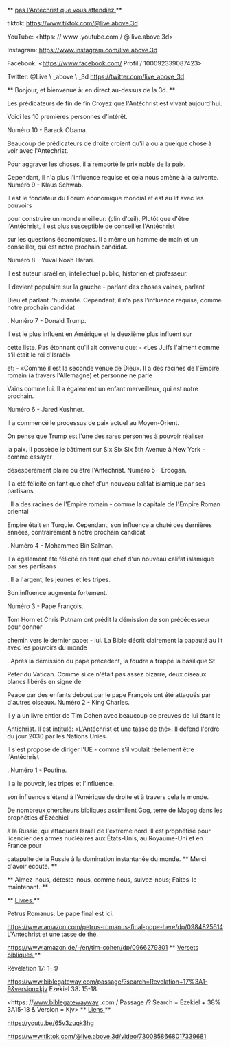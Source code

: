 ** <u> pas l'Antéchrist que vous attendiez </u> **

tiktok: <https://www.tiktok.com/@live.above.3d>

YouTube: <https: // www .youtube.com / @ live.above.3d>

Instagram: <https://www.instagram.com/live.above.3d>

Facebook: <https://www.facebook.com/ Profil / 100092339087423>

Twitter: @Live \ _above \ _3d <https://twitter.com/live_above_3d>

** Bonjour, et bienvenue à: en direct au-dessus de la 3d. **

 Les prédicateurs de fin de fin Croyez que l'Antéchrist est vivant aujourd'hui.

Voici les 10 premières personnes d'intérêt.

Numéro 10 - Barack Obama.

Beaucoup de prédicateurs de droite croient qu'il a ou a quelque chose à voir avec
l'Antéchrist.

Pour aggraver les choses, il a remporté le prix noble de la paix.

Cependant, il n'a plus l'influence requise et cela nous amène à la suivante.
Numéro 9 - Klaus Schwab.

Il est le fondateur du Forum économique mondial et est au lit avec les pouvoirs

pour construire un monde meilleur: (clin d'œil).
Plutôt que d'être l'Antéchrist, il est plus susceptible de conseiller l'Antéchrist

sur les questions économiques.
Il a même un homme de main et un conseiller, qui est notre prochain candidat.

Numéro 8 - Yuval Noah Harari.

Il est auteur israélien, intellectuel public, historien et professeur.

Il devient populaire sur la gauche - parlant des choses vaines, parlant

Dieu et parlant l'humanité.
Cependant, il n'a pas l'influence requise, comme notre prochain candidat

.
Numéro 7 - Donald Trump.

Il est le plus influent en Amérique et le deuxième plus influent sur

cette liste.
Pas étonnant qu'il ait convenu que: - «Les Juifs l'aiment comme s'il était le roi d'Israël»

et: - «Comme il est la seconde venue de Dieu».
Il a des racines de l'Empire romain (à travers l'Allemagne) et personne ne parle

Vains comme lui.
Il a également un enfant merveilleux, qui est notre prochain.

Numéro 6 - Jared Kushner.

Il a commencé le processus de paix actuel au Moyen-Orient.

On pense que Trump est l'une des rares personnes à pouvoir réaliser

la paix.
Il possède le bâtiment sur Six Six Six 5th Avenue à New York - comme essayer

désespérément plaire ou être l'Antéchrist.
Numéro 5 - Erdogan.

Il a été félicité en tant que chef d'un nouveau califat islamique par ses partisans

.
Il a des racines de l'Empire romain - comme la capitale de l'Empire Roman oriental

Empire était en Turquie.
Cependant, son influence a chuté ces dernières années, contrairement à notre prochain candidat

.
Numéro 4 - Mohammed Bin Salman.

Il a également été félicité en tant que chef d'un nouveau califat islamique par ses partisans

.
Il a l'argent, les jeunes et les tripes.

Son influence augmente fortement.

Numéro 3 - Pape François.

Tom Horn et Chris Putnam ont prédit la démission de son prédécesseur pour donner

chemin vers le dernier pape: - lui.
La Bible décrit clairement la papauté au lit avec les pouvoirs du monde

.
Après la démission du pape précédent, la foudre a frappé la basilique St

Peter du Vatican.
Comme si ce n'était pas assez bizarre, deux oiseaux blancs libérés en signe de

Peace par des enfants debout par le pape François ont été attaqués par d'autres oiseaux.
Numéro 2 - King Charles.

Il y a un livre entier de Tim Cohen avec beaucoup de preuves de lui étant le

Antichrist. Il est intitulé: «L'Antéchrist et une tasse de thé».
Il défend l'ordre du jour 2030 par les Nations Unies.

Il s'est proposé de diriger l'UE - comme s'il voulait réellement être l'Antéchrist

.
Numéro 1 - Poutine.

Il a le pouvoir, les tripes et l'influence.

son influence s'étend à l'Amérique de droite et à travers cela le monde.

De nombreux chercheurs bibliques assimilent Gog, terre de Magog dans les prophéties d'Ézéchiel

à la Russie, qui attaquera Israël de l'extrême nord.
Il est prophétisé pour licencier des armes nucléaires aux États-Unis, au Royaume-Uni et en France pour

catapulte de la Russie à la domination instantanée du monde.
** Merci d'avoir écouté. **

** Aimez-nous, déteste-nous, comme nous, suivez-nous; Faites-le maintenant. **

** <u> Livres </u> **

Petrus Romanus: Le pape final est ici.

<https://www.amazon.com/petrus-romanus-final-pope-here/dp/0984825614>
L'Antéchrist et une tasse de thé.

<https://www.amazon.de/-/en/tim-cohen/dp/0966279301>
** <u> Versets bibliques </u> **

Révélation 17: 1- 9

<https://www.biblegateway.com/passage/?search=Revelation+17%3A1-9&version=kjv>
Ezekiel 38: 15-18

<https: //www.biblegatewayway .com / Passage /? Search = Ezekiel + 38% 3A15-18 & Version = Kjv>
** <u> Liens </u> **

<https://youtu.be/65v3zuqk3hg>

<https://www.tiktok.com/@live.above.3d/video/7300858668017339681>
